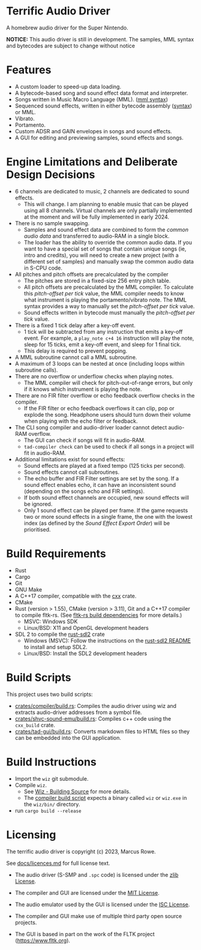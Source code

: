Terrific Audio Driver
=====================

A homebrew audio driver for the Super Nintendo.

**NOTICE:** This audio driver is still in development.
The samples, MML syntax and bytecodes are subject to change without notice


Features
========
 * A custom loader to speed-up data loading.
 * A bytecode-based song and sound effect data format and interpreter.
 * Songs written in Music Macro Language (MML). ([mml syntax](docs/mml-syntax.md))
 * Sequenced sound effects, written in either bytecode assembly
   ([syntax](docs/bytecode-assembly-syntax.md)) or MML.
 * Vibrato.
 * Portamento.
 * Custom ADSR and GAIN envelopes in songs and sound effects.
 * A GUI for editing and previewing samples, sound effects and songs.


Engine Limitations and Deliberate Design Decisions
==================================================
 * 6 channels are dedicated to music, 2 channels are dedicated to sound effects.
    * This will change.  I am planning to enable music that can be played using all 8 channels.
      Virtual channels are only partially implemented at the moment and will be fully implemented in
      early 2024.
 * There is no sample swapping.
    * Samples and sound effect data are combined to form the *common audio data* and transferred to
      audio-RAM in a single block.
    * The loader has the ability to override the common audio data.  If you want to have a special
      set of songs that contain unique songs (ie, intro and credits), you will need to create a new
      project (with a different set of samples) and manually swap the common audio data in S-CPU
      code.
 * All pitches and pitch offsets are precalculated by the compiler
    * The pitches are stored in a fixed-size 256 entry pitch table.
    * All pitch offsets are precalculated by the MML compiler.  To calculate this *pitch-offset per
      tick* value, the MML compiler needs to know what instrument is playing the portamento/vibrato
      note.  The MML syntax provides a way to manually set the *pitch-offset per tick* value.
    * Sound effects written in bytecode must manually the *pitch-offset per tick* value.
 * There is a fixed 1 tick delay after a key-off event.
    * 1 tick will be subtracted from any instruction that emits a key-off event.
      For example, a `play_note c+4 16` instruction will play the note, sleep for 15 ticks, emit a
      key-off event, and sleep for 1 final tick.
    * This delay is required to prevent popping.
 * A MML subroutine cannot call a MML subroutine.
 * A maximum of 3 loops can be nested at once (including loops within subroutine calls).
 * There are no overflow or underflow checks when playing notes.
    * The MML compiler will check for pitch-out-of-range errors, but only if it knows which
      instrument is playing the note.
 * There are no FIR filter overflow or echo feedback overflow checks in the compiler.
    * If the FIR filter or echo feedback overflows it can clip, pop or explode the song.
      Headphone users should turn down their volume when playing with the echo filter or feedback.
 * The CLI song compiler and audio-driver loader cannot detect audio-RAM overflow.
    * The GUI can check if songs will fit in audio-RAM.
    * `tad-compiler check` can be used to check if all songs in a project will fit in audio-RAM.
 * Additional limitations exist for sound effects:
    * Sound effects are played at a fixed tempo (125 ticks per second).
    * Sound effects cannot call subroutines.
    * The echo buffer and FIR Filter settings are set by the song.  If a sound effect enables echo,
      it can have an inconsistent sound (depending on the songs echo and FIR settings).
    * If both sound effect channels are occupied, new sound effects will be ignored.
    * Only 1 sound effect can be played per frame.  If the game requests two or more sound effects
      in a single frame, the one with the lowest index (as defined by the *Sound Effect Export
      Order*) will be prioritised.


Build Requirements
==================

 * Rust
 * Cargo
 * Git
 * GNU Make
 * A C++17 compiler, compatible with the [cxx](https://cxx.rs/) crate.
 * CMake
 * Rust (version > 1.55), CMake (version > 3.11), Git and a C++17 compiler to compile fltk-rs.
   (See [fltk-rs build dependencies](https://github.com/fltk-rs/fltk-rs/blob/master/README.md#build-dependencies) for more details.)
    * MSVC: Windows SDK
    * Linux/BSD: X11 and OpenGL development headers
 * SDL 2 to compile the [rust-sdl2](https://github.com/Rust-SDL2/rust-sdl2) crate
    * Windows (MSVC):  Follow the instructions on the [rust-sdl2 README](https://github.com/Rust-SDL2/rust-sdl2/blob/master/README.md#windows-msvc) to install and setup SDL2.
    * Linux/BSD: Install the SDL2 development headers


Build Scripts
=============

This project uses two build scripts:
 * [crates/compiler/build.rs](crates/compiler/build.rs): Compiles the audio driver using wiz and
   extracts audio-driver addresses from a symbol file.
 * [crates/shvc-sound-emu/build.rs](crates/shvc-sound-emu/build.rs): Compiles c++ code using the `cxx_build` crate.
 * [crates/tad-gui/build.rs](crates/tad-gui/build.rs): Converts markdown files to HTML files so they
   can be embedded into the GUI application.


Build Instructions
==================

 * Import the `wiz` git submodule.
 * Compile `wiz`.
    * See [Wiz - Building Source](https://github.com/wiz-lang/wiz#building-source) for more details.
    * The [compiler build script](crates/compiler/build.rs) expects a binary called `wiz` or
      `wiz.exe` in the `wiz/bin/` directory.
 * run `cargo build --release`


Licensing
=========
The terrific audio driver is copyright (c) 2023, Marcus Rowe.

See [docs/licences.md](docs/licences.md) for full license text.

 * The audio driver (S-SMP and `.spc` code) is licensed under the [zlib License](audio-driver/LICENSE).
 * The compiler and GUI are licensed under the [MIT License](crates/tad-compiler/LICENSE).
 * The audio emulator used by the GUI is licensed under the [ISC License](crates/shvc-sound-emu/LICENSE).

 * The compiler and GUI make use of multiple third party open source projects.
 * The GUI is based in part on the work of the FLTK project (https://www.fltk.org).


